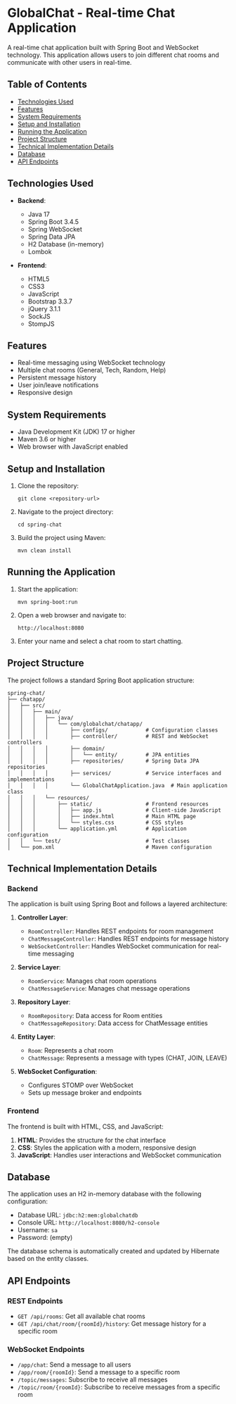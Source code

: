 # GlobalChat - Real-time Chat Application

A real-time chat application built with Spring Boot and WebSocket technology. This application allows users to join different chat rooms and communicate with other users in real-time.

## Table of Contents

- [Technologies Used](#technologies-used)
- [Features](#features)
- [System Requirements](#system-requirements)
- [Setup and Installation](#setup-and-installation)
- [Running the Application](#running-the-application)
- [Project Structure](#project-structure)
- [Technical Implementation Details](#technical-implementation-details)
- [Database](#database)
- [API Endpoints](#api-endpoints)

## Technologies Used

- **Backend**:
  - Java 17
  - Spring Boot 3.4.5
  - Spring WebSocket
  - Spring Data JPA
  - H2 Database (in-memory)
  - Lombok

- **Frontend**:
  - HTML5
  - CSS3
  - JavaScript
  - Bootstrap 3.3.7
  - jQuery 3.1.1
  - SockJS
  - StompJS

## Features

- Real-time messaging using WebSocket technology
- Multiple chat rooms (General, Tech, Random, Help)
- Persistent message history
- User join/leave notifications
- Responsive design

## System Requirements

- Java Development Kit (JDK) 17 or higher
- Maven 3.6 or higher
- Web browser with JavaScript enabled

## Setup and Installation

1. Clone the repository:
   ```
   git clone <repository-url>
   ```

2. Navigate to the project directory:
   ```
   cd spring-chat
   ```

3. Build the project using Maven:
   ```
   mvn clean install
   ```

## Running the Application

1. Start the application:
   ```
   mvn spring-boot:run
   ```

2. Open a web browser and navigate to:
   ```
   http://localhost:8080
   ```

3. Enter your name and select a chat room to start chatting.

## Project Structure

The project follows a standard Spring Boot application structure:

```
spring-chat/
├── chatapp/
│   ├── src/
│   │   ├── main/
│   │   │   ├── java/
│   │   │   │   └── com/globalchat/chatapp/
│   │   │   │       ├── configs/            # Configuration classes
│   │   │   │       ├── controller/         # REST and WebSocket controllers
│   │   │   │       ├── domain/
│   │   │   │       │   └── entity/         # JPA entities
│   │   │   │       ├── repositories/       # Spring Data JPA repositories
│   │   │   │       ├── services/           # Service interfaces and implementations
│   │   │   │       └── GlobalChatApplication.java  # Main application class
│   │   │   └── resources/
│   │   │       ├── static/                 # Frontend resources
│   │   │       │   ├── app.js              # Client-side JavaScript
│   │   │       │   ├── index.html          # Main HTML page
│   │   │       │   └── styles.css          # CSS styles
│   │   │       └── application.yml         # Application configuration
│   │   └── test/                           # Test classes
│   └── pom.xml                             # Maven configuration
```

## Technical Implementation Details

### Backend

The application is built using Spring Boot and follows a layered architecture:

1. **Controller Layer**:
   - `RoomController`: Handles REST endpoints for room management
   - `ChatMessageController`: Handles REST endpoints for message history
   - `WebSocketController`: Handles WebSocket communication for real-time messaging

2. **Service Layer**:
   - `RoomService`: Manages chat room operations
   - `ChatMessageService`: Manages chat message operations

3. **Repository Layer**:
   - `RoomRepository`: Data access for Room entities
   - `ChatMessageRepository`: Data access for ChatMessage entities

4. **Entity Layer**:
   - `Room`: Represents a chat room
   - `ChatMessage`: Represents a message with types (CHAT, JOIN, LEAVE)

5. **WebSocket Configuration**:
   - Configures STOMP over WebSocket
   - Sets up message broker and endpoints

### Frontend

The frontend is built with HTML, CSS, and JavaScript:

1. **HTML**: Provides the structure for the chat interface
2. **CSS**: Styles the application with a modern, responsive design
3. **JavaScript**: Handles user interactions and WebSocket communication

## Database

The application uses an H2 in-memory database with the following configuration:

- Database URL: `jdbc:h2:mem:globalchatdb`
- Console URL: `http://localhost:8080/h2-console`
- Username: `sa`
- Password: (empty)

The database schema is automatically created and updated by Hibernate based on the entity classes.

## API Endpoints

### REST Endpoints

- `GET /api/rooms`: Get all available chat rooms
- `GET /api/chat/room/{roomId}/history`: Get message history for a specific room

### WebSocket Endpoints

- `/app/chat`: Send a message to all users
- `/app/room/{roomId}`: Send a message to a specific room
- `/topic/messages`: Subscribe to receive all messages
- `/topic/room/{roomId}`: Subscribe to receive messages from a specific room